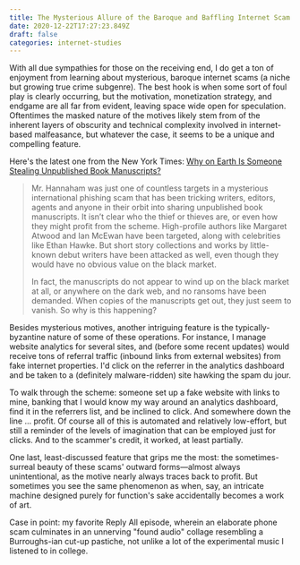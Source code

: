 ```yaml
---
title: The Mysterious Allure of the Baroque and Baffling Internet Scam
date: 2020-12-22T17:27:23.849Z
draft: false
categories: internet-studies
---
```

With all due sympathies for those on the receiving end, I do get a ton of enjoyment from learning about  mysterious, baroque internet scams (a niche but growing true crime subgenre). The best hook is when some sort of foul play is clearly occurring, but the motivation, monetization strategy, and endgame are all far from evident, leaving space wide open for speculation. Oftentimes the masked nature of the motives likely stem from of the inherent layers of obscurity and technical complexity involved in internet-based malfeasance, but whatever the case, it seems to be a unique and compelling feature.

Here's the latest one from the New York Times: <a href="https://www.nytimes.com/2020/12/21/books/publishing-manuscripts-phishing-scam.html?referringSource=articleShare">Why on Earth Is Someone Stealing Unpublished Book Manuscripts?</a>

> Mr. Hannaham was just one of countless targets in a mysterious international phishing scam that has been tricking writers, editors, agents and anyone in their orbit into sharing unpublished book manuscripts. It isn’t clear who the thief or thieves are, or even how they might profit from the scheme. High-profile authors like Margaret Atwood and Ian McEwan have been targeted, along with celebrities like Ethan Hawke. But short story collections and works by little-known debut writers have been attacked as well, even though they would have no obvious value on the black market.
>
> In fact, the manuscripts do not appear to wind up on the black market at all, or anywhere on the dark web, and no ransoms have been demanded. When copies of the manuscripts get out, they just seem to vanish. So why is this happening?

Besides mysterious motives, another intriguing feature is the typically-byzantine nature of some of these operations. For instance, I manage website analytics for several sites, and (before some recent updates) would receive tons of referral traffic (inbound links from external websites) from fake internet properties. I'd click on the referrer in the analytics dashboard and be taken to a (definitely malware-ridden) site hawking the spam du jour.

To walk through the scheme: someone set up a fake website with links to mine, banking that I would know my way around an analytics dashboard, find it in the referrers list, and be inclined to click. And somewhere down the line ... profit. Of course all of this is automated and relatively low-effort, but still a reminder of the levels of imagination that can be employed just for clicks. And to the scammer's credit, it worked, at least partially.

One last, least-discussed feature that grips me the most: the sometimes-surreal beauty of these scams' outward forms—almost always unintentional, as the motive nearly always traces back to profit. But sometimes you see the same phenomenon as when, say, an intricate machine designed purely for function's sake accidentally becomes a work of art.

Case in point: my favorite Reply All episode, wherein an elaborate phone scam culminates in an unnerving "found audio" collage resembling a Burroughs-ian cut-up pastiche, not unlike a lot of the experimental music I listened to in college.